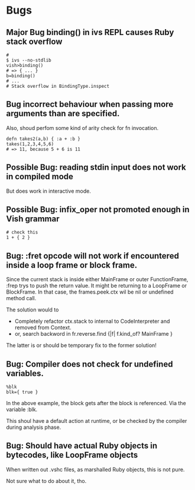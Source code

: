 # Bugs

## Major Bug binding() in ivs REPL causes Ruby stack overflow

```
#
$ ivs --no-stdlib
vish>binding()
# => { ... }
b=binding()
# ...
# Stack overflow in BindingType.inspect
```

## Bug incorrect behaviour when passing more arguments than are specified.

Also, shoud perfom some kind of arity check for fn invocation.

```
defn takes2(a,b) { :a + :b }
takes(1,2,3,4,5,6)
# => 11, because 5 + 6 is 11
```


## Possible Bug: reading stdin input does not work in compiled mode

But does work in interactive mode.


## Possible Bug: infix_oper not promoted enough in Vish grammar

```
# check this
1 + { 2 }
```



## Bug: :fret opcode will not work if encountered inside a loop frame or block frame.

Since the current stack is inside either MainFrame or outer FunctionFrame,
:frep trys to push the return value. It might be returning to a LoopFrame or BlockFrame.
In that case, the frames.peek.ctx wil be nil or undefined method call.

The solution would to 

- Completely refactor ctx.stack to internal to CodeInterpreter and removed from Context.
- or, search backword in fr.reverse.find {|f| f.kind_of? MainFrame }

The latter is or should be temporary fix to the former solution!


## Bug: Compiler does not check for undefined variables.

```
%blk
blk={ true }
```

In the above example, the block gets after the block is referenced.
Via the variable :blk.

This shoul have a default action at runtime,
or be checked by the compiler during  analysis phase.


## Bug: Should have actual Ruby objects in bytecodes, like LoopFrame objects

When written out .vshc files, as marshalled Ruby objects, this is not pure.

Not sure what to do about it, tho.

